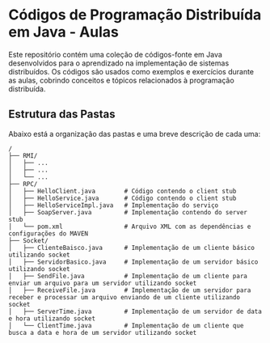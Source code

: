 # Códigos de Programação Distribuída em Java - Aulas

Este repositório contém uma coleção de códigos-fonte em Java desenvolvidos para o aprendizado na implementação de sistemas distribuídos. Os códigos são usados como exemplos e exercícios durante as aulas, cobrindo conceitos e tópicos relacionados à programação distribuída.

## Estrutura das Pastas

Abaixo está a organização das pastas e uma breve descrição de cada uma:

```plaintext
/
├── RMI/
│   ├── ...
│   ├── ...
│   └── ...
├── RPC/
│   ├── HelloClient.java        # Código contendo o client stub
│   ├── HelloService.java       # Código contendo o client stub
│   ├── HelloServiceImpl.java   # Implementação do serviço
│   ├── SoapServer.java         # Implementação contendo do server stub
│   └── pom.xml                 # Arquivo XML com as dependências e configurações do MAVEN
├── Socket/
│   ├── ClienteBaisco.java      # Implementação de um cliente básico utilizando socket
│   ├── ServidorBasico.java     # Implementação de um servidor básico utilizando socket
│   ├── SendFile.java           # Implementação de um cliente para enviar um arquivo para um servidor utilizando socket
│   ├── ReceiveFile.java        # Implementação de um servidor para receber e processar um arquivo enviando de um cliente utilizando socket
│   ├── ServerTime.java         # Implementação de um servidor de data e hora utilizando socket
│   └── ClientTime.java         # Implementação de um cliente que busca a data e hora de um servidor utilizando socket


